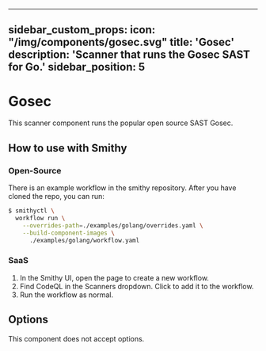 ***

sidebar\_custom\_props:
icon: "/img/components/gosec.svg"
title: 'Gosec'
description: 'Scanner that runs the Gosec SAST for Go.'
sidebar\_position: 5
--------------------

# Gosec

This scanner component runs the popular open source SAST Gosec.

## How to use with Smithy

### Open-Source

There is an example workflow in the smithy repository.
After you have cloned the repo, you can run:

```bash
$ smithyctl \
  workflow run \
    --overrides-path=./examples/golang/overrides.yaml \
    --build-component-images \
      ./examples/golang/workflow.yaml
```

### SaaS

1. In the Smithy UI, open the page to create a new workflow.
2. Find CodeQL in the Scanners dropdown. Click to add it to the workflow.
3. Run the workflow as normal.

## Options

This component does not accept options.

